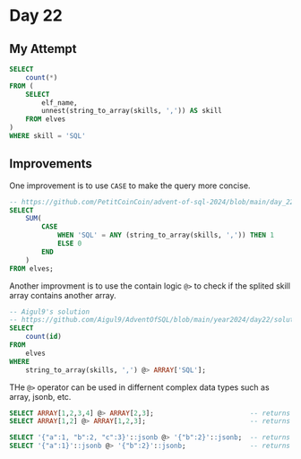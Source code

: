 # Day 22

## My Attempt

```sql
SELECT
	count(*)
FROM (
	SELECT
		elf_name,
		unnest(string_to_array(skills, ',')) AS skill
	FROM elves
)
WHERE skill = 'SQL'
```

## Improvements

One improvement is to use `CASE` to make the query more concise.

```sql
-- https://github.com/PetitCoinCoin/advent-of-sql-2024/blob/main/day_22.sql
SELECT
    SUM(
		CASE 
			WHEN 'SQL' = ANY (string_to_array(skills, ',')) THEN 1 
			ELSE 0 
		END
	)
FROM elves;
```

Another improvment is to use the contain logic `@>` to check if the splited skill array contains another array.


```sql
-- Aigul9's solution
-- https://github.com/Aigul9/AdventOfSQL/blob/main/year2024/day22/solution.sql
SELECT
	count(id)
FROM
	elves
WHERE
	string_to_array(skills, ',') @> ARRAY['SQL'];
```


THe `@>` operator can be used in differnent complex data types such as array, jsonb, etc.

```sql
SELECT ARRAY[1,2,3,4] @> ARRAY[2,3];  						-- returns true
SELECT ARRAY[1,2] @> ARRAY[1,2,3];    						-- returns false

SELECT '{"a":1, "b":2, "c":3}'::jsonb @> '{"b":2}'::jsonb;  -- returns true
SELECT '{"a":1}'::jsonb @> '{"b":2}'::jsonb;                -- returns false
```